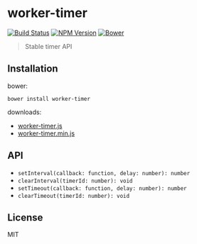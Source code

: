 # worker-timer
[![Build Status](http://img.shields.io/travis/mohayonao/worker-timer.svg?style=flat-square)](https://travis-ci.org/mohayonao/worker-timer)
[![NPM Version](http://img.shields.io/npm/v/worker-timer.svg?style=flat-square)](https://www.npmjs.org/package/worker-timer)
[![Bower](https://img.shields.io/bower/v/worker-timer.svg?style=flat-square)](https://github.com/mohayonao/worker-timer)

> Stable timer API

## Installation

bower:

```
bower install worker-timer
```

downloads:

- [worker-timer.js](https://raw.githubusercontent.com/mohayonao/tickable-timer/master/build/worker-timer.js)
- [worker-timer.min.js](https://raw.githubusercontent.com/mohayonao/tickable-timer/master/build/worker-timer.min.js)

## API

- `setInterval(callback: function, delay: number): number`
- `clearInterval(timerId: number): void`
- `setTimeout(callback: function, delay: number): number`
- `clearTimeout(timerId: number): void`

## License

MIT
